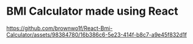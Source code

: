 # BMI Calculator made using React



https://github.com/brownwo1f/React-Bmi-Calculator/assets/98384780/16b386c6-5e23-414f-b8c7-a9e45f832d1f

